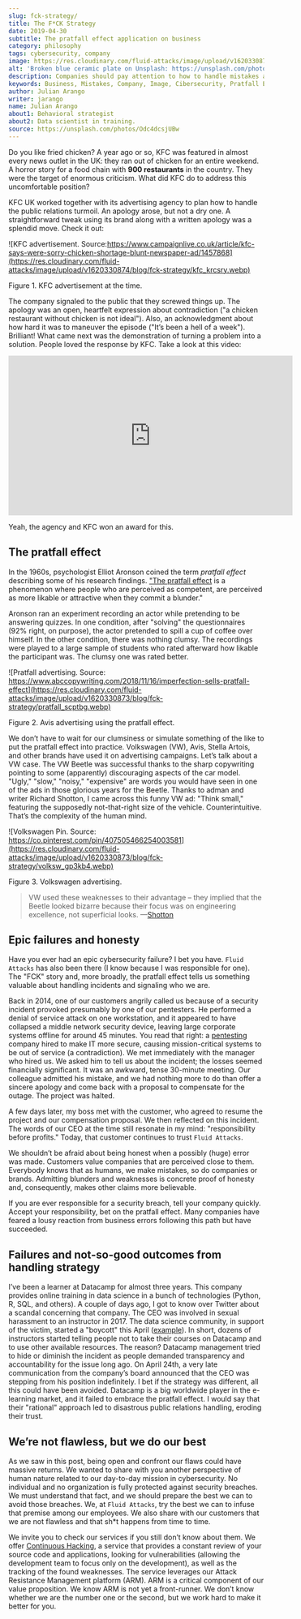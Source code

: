 ```yaml
---
slug: fck-strategy/
title: The F*CK Strategy
date: 2019-04-30
subtitle: The pratfall effect application on business
category: philosophy
tags: cybersecurity, company
image: https://res.cloudinary.com/fluid-attacks/image/upload/v1620330875/blog/fck-strategy/cover_ofs1fa.webp
alt: 'Broken blue ceramic plate on Unsplash: https://unsplash.com/photos/Odc4dcsjUBw'
description: Companies should pay attention to how to handle mistakes and think about how to leverage from imperfection. Here, a F*CK statement provides a lesson.
keywords: Business, Mistakes, Company, Image, Cibersecurity, Pratfall Effect, Ethical Hacking, Pentesting
author: Julian Arango
writer: jarango
name: Julian Arango
about1: Behavioral strategist
about2: Data scientist in training.
source: https://unsplash.com/photos/Odc4dcsjUBw
---
```


Do you like fried chicken? A year ago or so, KFC was featured in almost
every news outlet in the UK: they ran out of chicken for an entire
weekend. A horror story for a food chain with **900 restaurants** in the
country. They were the target of enormous criticism. What did KFC do to
address this uncomfortable position?

KFC UK worked together with its advertising agency to plan how to handle
the public relations turmoil. An apology arose, but not a dry one. A
straightforward tweak using its brand along with a written apology was a
splendid move. Check it out:

<div class="imgblock">

![KFC advertisement. Source:https://www.campaignlive.co.uk/article/kfc-says-were-sorry-chicken-shortage-blunt-newspaper-ad/1457868](https://res.cloudinary.com/fluid-attacks/image/upload/v1620330874/blog/fck-strategy/kfc_krcsry.webp)

<div class="title">

Figure 1. KFC advertisement at the time.

</div>

</div>

The company signaled to the public that they screwed things up. The
apology was an open, heartfelt expression about contradiction ("a
chicken restaurant without chicken is not ideal"). Also, an
acknowledgment about how hard it was to maneuver the episode ("It’s been
a hell of a week"). Brilliant\! What came next was the demonstration of
turning a problem into a solution. People loved the response by KFC.
Take a look at this video:

<div style="text-align: center;">
<iframe
  width="560"
  height="315"
  src="https://www.youtube.com/embed/REfJMO8AJ5Y"
  frameborder="0"
  allowfullscreen
>
</iframe>
</div>

Yeah, the agency and KFC won an award for this.

## The pratfall effect

In the 1960s, psychologist Elliot Aronson coined the term *pratfall
effect* describing some of his research findings. ["The pratfall
effect](http://www.psychologyconcepts.com/pratfall-effect/) is a
phenomenon where people who are perceived as competent, are perceived as
more likable or attractive when they commit a blunder."

Aronson ran an experiment recording an actor while pretending to be
answering quizzes. In one condition, after "solving" the questionnaires
(92% right, on purpose), the actor pretended to spill a cup of coffee
over himself. In the other condition, there was nothing clumsy. The
recordings were played to a large sample of students who rated afterward
how likable the participant was. The clumsy one was rated better.

<div class="imgblock">

![Pratfall advertising. Source: https://www.abccopywriting.com/2018/11/16/imperfection-sells-pratfall-effect](https://res.cloudinary.com/fluid-attacks/image/upload/v1620330873/blog/fck-strategy/pratfall_scptbg.webp)

<div class="title">

Figure 2. Avis advertising using the pratfall effect.

</div>

</div>

We don’t have to wait for our clumsiness or simulate something of the
like to put the pratfall effect into practice. Volkswagen (VW), Avis,
Stella Artois, and other brands have used it on advertising campaigns.
Let’s talk about a VW case. The VW Beetle was successful thanks to the
sharp copywriting pointing to some (apparently) discouraging aspects of
the car model. "Ugly," "slow," "noisy," "expensive" are words you would
have seen in one of the ads in those glorious years for the Beetle.
Thanks to adman and writer Richard Shotton, I came across this funny VW
ad: "Think small," featuring the supposedly not-that-right size of the
vehicle. Counterintuitive. That’s the complexity of the human mind.

<div class="imgblock">

![Volkswagen Pin. Source: https://co.pinterest.com/pin/407505466254003581](https://res.cloudinary.com/fluid-attacks/image/upload/v1620330873/blog/fck-strategy/volksw_gp3kb4.webp)

<div class="title">

Figure 3. Volkswagen advertising.

</div>

</div>

> VW used these weaknesses to their advantage – they implied that the
> Beetle looked bizarre because their focus was on engineering
> excellence, not superficial looks.
> —[Shotton](https://mumbrella.com.au/brands-need-to-learn-to-accept-the-negative-with-the-positive-513514)

## Epic failures and honesty

Have you ever had an epic cybersecurity failure? I bet you have.
`Fluid Attacks` has also been there
(I know because I was responsible for one).
The "FCK" story and, more broadly,
the pratfall effect tells us something valuable about handling incidents
and signaling who we are.

Back in 2014,
one of our customers angrily called us
because of a security incident
provoked presumably by one of our pentesters.
He performed a denial of service attack on one workstation,
and it appeared to have collapsed a middle network security device,
leaving large corporate systems offline
for around 45 minutes.
You read that right:
a [pentesting](../../solutions/penetration-testing/) company
hired to make IT more secure,
causing mission-critical systems to be out of service
(a contradiction).
We met immediately with the manager who hired us.
We asked him to tell us about the incident;
the losses seemed financially significant.
It was an awkward, tense 30-minute meeting.
Our colleague admitted his mistake,
and we had nothing more to do than offer a sincere apology
and come back with a proposal to compensate for the outage.
The project was halted.

A few days later, my boss met with the customer, who agreed to resume
the project and our compensation proposal. We then reflected on this
incident. The words of our CEO at the time still resonate in my mind:
"responsibility before profits." Today, that customer continues to trust
`Fluid Attacks`.

We shouldn’t be afraid about being honest when a possibly (huge) error
was made. Customers value companies that are perceived close to them.
Everybody knows that as humans, we make mistakes, so do companies or
brands. Admitting blunders and weaknesses is concrete proof of honesty
and, consequently, makes other claims more believable.

If you are ever responsible for a security breach, tell your company
quickly. Accept your responsibility, bet on the pratfall effect. Many
companies have feared a lousy reaction from business errors following
this path but have succeeded.

## Failures and not-so-good outcomes from handling strategy

I’ve been a learner at Datacamp for almost three years. This company
provides online training in data science in a bunch of technologies
(Python, R, SQL, and others). A couple of days ago, I got to know over
Twitter about a scandal concerning that company. The CEO was involved in
sexual harassment to an instructor in 2017. The data science community,
in support of the victim, started a "boycott" this April
([example](https://noamross.github.io/datacamp-sexual-assault/)). In
short, dozens of instructors started telling people not to take their
courses on Datacamp and to use other available resources. The reason?
Datacamp management tried to hide or diminish the incident as people
demanded transparency and accountability for the issue long ago. On
April 24th, a very late communication from the company’s board announced
that the CEO was stepping from his position indefinitely. I bet if the
strategy was different, all this could have been avoided. Datacamp is a
big worldwide player in the e-learning market, and it failed to embrace
the pratfall effect. I would say that their "rational" approach led to
disastrous public relations handling, eroding their trust.

## We’re not flawless, but we do our best

As we saw in this post, being open and confront our flaws could have
massive returns. We wanted to share with you another perspective of
human nature related to our day-to-day mission in cybersecurity. No
individual and no organization is fully protected against security
breaches. We must understand that fact, and we should prepare the best
we can to avoid those breaches. We, at `Fluid Attacks`, try the best we
can to infuse that premise among our employees. We also share with our
customers that we are not flawless and that sh\*t happens from time to
time.

We invite you to check our services if you still don’t know about them.
We offer [Continuous Hacking](../../services/continuous-hacking/), a
service that provides a constant review of your source code and
applications, looking for vulnerabilities (allowing the development team
to focus only on the development), as well as the tracking of the found
weaknesses. The service leverages our Attack Resistance Management
platform (ARM). ARM is a critical component of our value proposition.
We know ARM is not yet a front-runner. We don’t know whether
we are the number one or the second, but we work hard
to make it better for you.
